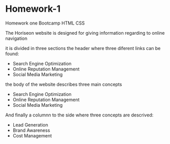 # Homework-1
Homework one Bootcamp HTML CSS

The Horiseon website is designed for giving information regarding to online navigation

it is divided in three sections the header where three diferent links can be found:

* Search Engine Optimization
* Online Reputation Management
* Social Media Marketing

the body of the website describes three main concepts


* Search Engine Optimization
* Online Reputation Management
* Social Media Marketing

And finally a columnn to the side where three concepts are descrived:

* Lead Generation
* Brand Awareness
* Cost Management


